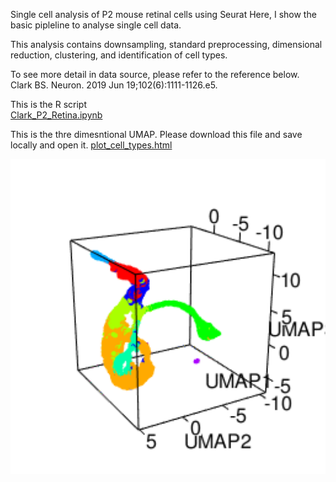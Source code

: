 Single cell analysis of P2 mouse retinal cells using Seurat
Here, I show the basic pipleline to analyse single cell data.

This analysis contains downsampling, standard preprocessing, dimensional reduction, clustering, and identification of cell types.

To see more detail in data source, please refer to the reference below.   
Clark BS. Neuron. 2019 Jun 19;102(6):1111-1126.e5.   

This is the R script   
[Clark_P2_Retina.ipynb](./Clark_P2_Retina.ipynb)   

This is the thre dimesntional UMAP. Please download this file and save locally and open it.
[plot_cell_types.html](./plot_cell_types.html)    

<img src="./plot_cell_types.gif" width="600">
